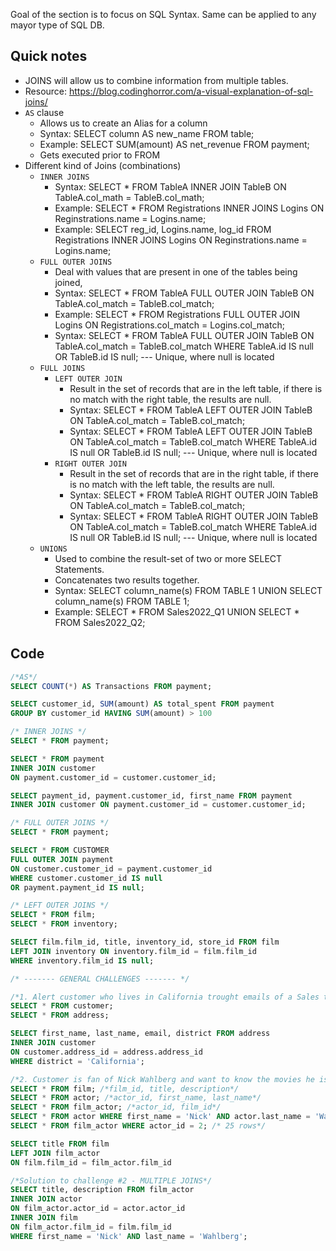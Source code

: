 Goal of the section is to focus on SQL Syntax. Same can be applied to any mayor type of SQL DB.

## Quick notes
- JOINS will allow us to combine information from multiple tables.
- Resource: https://blog.codinghorror.com/a-visual-explanation-of-sql-joins/
- `AS` clause
	- Allows us to create an Alias for a column
	- Syntax: SELECT column AS new_name FROM table;
	- Example: SELECT SUM(amount) AS net_revenue FROM payment;
	- Gets executed prior to FROM
- Different kind of Joins (combinations)
	- `INNER JOINS`
		- Syntax: SELECT * FROM TableA INNER JOIN TableB ON TableA.col_math = TableB.col_math;
		- Example: SELECT * FROM Registrations INNER JOINS Logins ON Reginstrations.name = Logins.name;
		- Example: SELECT reg_id, Logins.name, log_id FROM Registrations INNER JOINS Logins ON Reginstrations.name = Logins.name;
	- `FULL OUTER JOINS`
		- Deal with values that are present in one of the tables being joined,
		- Syntax: SELECT * FROM TableA FULL OUTER JOIN TableB ON TableA.col_match = TableB.col_match;
		- Example: SELECT * FROM Registrations FULL OUTER JOIN Logins ON Registrations.col_match = Logins.col_match;
		- Syntax: SELECT * FROM TableA FULL OUTER JOIN TableB ON TableA.col_match = TableB.col_match WHERE TableA.id IS null OR TableB.id IS null; --- Unique, where null is located
	- `FULL JOINS`
		- `LEFT OUTER JOIN`
			- Result in the set of records that are in the left table, if there is no match with the right table, the results are null.
			- Syntax: SELECT * FROM TableA LEFT OUTER JOIN TableB ON TableA.col_match = TableB.col_match;
			- Syntax: SELECT * FROM TableA LEFT OUTER JOIN TableB ON TableA.col_match = TableB.col_match WHERE TableA.id IS null OR TableB.id IS null; --- Unique, where null is located
		- `RIGHT OUTER JOIN`
			- Result in the set of records that are in the right table, if there is no match with the left table, the results are null.
			- Syntax: SELECT * FROM TableA RIGHT OUTER JOIN TableB ON TableA.col_match = TableB.col_match;
			- Syntax: SELECT * FROM TableA RIGHT OUTER JOIN TableB ON TableA.col_match = TableB.col_match WHERE TableA.id IS null OR TableB.id IS null; --- Unique, where null is located
	- `UNIONS`
		- Used to combine the result-set of two or more SELECT Statements.
		- Concatenates two results together.
		- Syntax: SELECT column_name(s) FROM TABLE 1 UNION SELECT column_name(s) FROM TABLE 1;
		- Example: SELECT * FROM Sales2022_Q1 UNION SELECT * FROM Sales2022_Q2;



## Code
```sql
/*AS*/
SELECT COUNT(*) AS Transactions FROM payment;

SELECT customer_id, SUM(amount) AS total_spent FROM payment
GROUP BY customer_id HAVING SUM(amount) > 100

/* INNER JOINS */ 
SELECT * FROM payment;

SELECT * FROM payment
INNER JOIN customer
ON payment.customer_id = customer.customer_id;

SELECT payment_id, payment.customer_id, first_name FROM payment
INNER JOIN customer ON payment.customer_id = customer.customer_id;

/* FULL OUTER JOINS */
SELECT * FROM payment;

SELECT * FROM CUSTOMER
FULL OUTER JOIN payment
ON customer.customer_id = payment.customer_id
WHERE customer.customer_id IS null
OR payment.payment_id IS null;

/* LEFT OUTER JOINS */
SELECT * FROM film;
SELECT * FROM inventory;

SELECT film.film_id, title, inventory_id, store_id FROM film
LEFT JOIN inventory ON inventory.film_id = film.film_id
WHERE inventory.film_id IS null;

/* ------- GENERAL CHALLENGES ------- */

/*1. Alert customer who lives in California trought emails of a Sales tax law change */
SELECT * FROM customer;
SELECT * FROM address;

SELECT first_name, last_name, email, district FROM address
INNER JOIN customer
ON customer.address_id = address.address_id
WHERE district = 'California';

/*2. Customer is fan of Nick Wahlberg and want to know the movies he is in. Get a list. */
SELECT * FROM film; /*film_id, title, description*/
SELECT * FROM actor; /*actor_id, first_name, last_name*/
SELECT * FROM film_actor; /*actor_id, film_id*/
SELECT * FROM actor WHERE first_name = 'Nick' AND actor.last_name = 'Wahlberg'; /* ID #2*/
SELECT * FROM film_actor WHERE actor_id = 2; /* 25 rows*/

SELECT title FROM film
LEFT JOIN film_actor
ON film.film_id = film_actor.film_id

/*Solution to challenge #2 - MULTIPLE JOINS*/
SELECT title, description FROM film_actor
INNER JOIN actor
ON film_actor.actor_id = actor.actor_id
INNER JOIN film
ON film_actor.film_id = film.film_id
WHERE first_name = 'Nick' AND last_name = 'Wahlberg';
```

